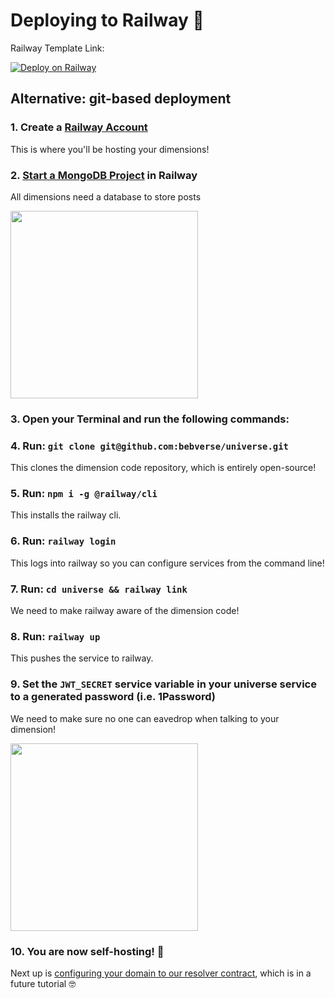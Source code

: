 # Deploying to Railway 🚂

Railway Template Link:

[![Deploy on Railway](https://railway.app/button.svg)](https://railway.app/new/template/_1eUPs)

## Alternative: git-based deployment

### 1. Create a [Railway Account](https://railway.app)

This is where you'll be hosting your dimensions!

### 2. [Start a MongoDB Project](https://railway.app/new) in Railway

All dimensions need a database to store posts

<img src="https://i.imgur.com/lXaQtRs.png" width="300" />

### 3. Open your Terminal and run the following commands:

### 4. Run: `git clone git@github.com:bebverse/universe.git`

This clones the dimension code repository, which is entirely open-source!

### 5. Run: `npm i -g @railway/cli`

This installs the railway cli.

### 6. Run: `railway login`

This logs into railway so you can configure services from the command line!

### 7. Run: `cd universe && railway link`

We need to make railway aware of the dimension code!

### 8. Run: `railway up`

This pushes the service to railway.

### 9. Set the `JWT_SECRET` service variable in your universe service to a generated password (i.e. 1Password)

We need to make sure no one can eavedrop when talking to your dimension!

<img src="https://i.imgur.com/2OSMsGO.png" width="300">

### 10. You are now self-hosting! 🚀

Next up is [configuring your domain to our resolver contract](https://etherscan.io/address/0xf71a58ddc57214e431168c4a3f2ff62a069ab8a6#writeContract), which is in a future tutorial 🤓
